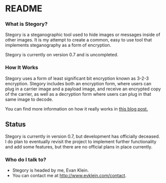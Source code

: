 # README #

### What is Stegory? ###

Stegory is a steganographic tool used to hide images or messages inside of other images. It is my attempt to create a common, easy to use tool that implements steganography as a form of encryption. 

Stegory is currently on version 0.7 and is uncompleted.

### How It Works ####
Stegory uses a form of least significant bit encryption known as 3-2-3 encryption. Stegory includes both an encryption form, where users can plug in a carrier image and a payload image, and receive an encrypted copy of the carrier, as well as a decryption form where users can plug in that same image to decode.

You can find more information on how it really works in [this blog post.](http://www.evklein.com/blog/Steganography)

## Status ##
Stegory is currently in version 0.7, but development has officially deceased. I do plan to eventually revisit the project to implement further functionality and add some features, but there are no official plans in place currently.

### Who do I talk to? ###

* Stegory is headed by me, Evan Klein.
* You can contact me at http://www.evklein.com/contact.



